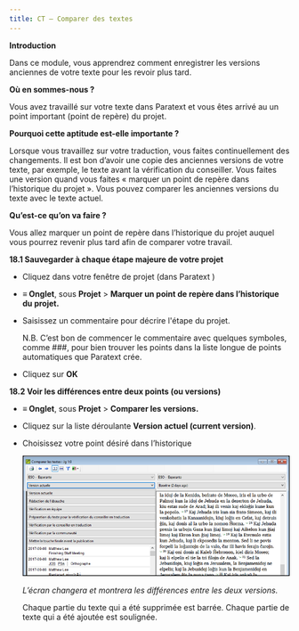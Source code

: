 ```yaml
---
title: CT – Comparer des textes
---
```

**Introduction**

Dans ce module, vous apprendrez comment enregistrer les versions anciennes de votre texte pour les revoir plus tard.

**Où en sommes-nous ?**

Vous avez travaillé sur votre texte dans Paratext et vous êtes arrivé au un point important (point de repère) du projet.

**Pourquoi cette aptitude est-elle importante ?**

Lorsque vous travaillez sur votre traduction, vous faites continuellement des changements. Il est bon d’avoir une copie des anciennes versions de votre texte, par exemple, le texte avant la vérification du conseiller. Vous faites une version quand vous faites « marquer un point de repère dans l’historique du projet ». Vous pouvez comparer les anciennes versions du texte avec le texte actuel.

**Qu’est-ce qu’on va faire ?**

Vous allez marquer un point de repère dans l’historique du projet auquel vous pourrez revenir plus tard afin de comparer votre travail.

**18.1 Sauvegarder à chaque étape majeure de votre projet**

-   Cliquez dans votre fenêtre de projet (dans Paratext )
-   **≡ Onglet**, sous **Projet** \> **Marquer un point de repère dans l’historique du projet.**
-   Saisissez un commentaire pour décrire l'étape du projet.

    N.B. C’est bon de commencer le commentaire avec quelques symboles, comme \#\#\#, pour bien trouver les points dans la liste longue de points automatiques que Paratext crée.

-   Cliquez sur **OK**

**18.2 Voir les différences entre deux points (ou versions)**

-   **≡ Onglet**, sous **Projet** \> **Comparer les versions.**
-   Cliquez sur la liste déroulante **Version actuel (current version)**.
-   Choisissez votre point désiré dans l’historique

    ![](media/8f03feeef5e67fbaf5dfa7b1e211c09e.png)

    *L’écran changera et montrera les différences entre les deux versions.*

    Chaque partie du texte qui a été supprimée est barrée. Chaque partie de texte qui a été ajoutée est soulignée.
